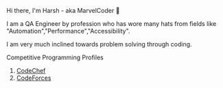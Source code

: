 Hi there, I'm Harsh - aka MarvelCoder 👋

I am a QA Engineer by profession who has wore many hats from fields like "Automation","Performance","Accessibility".

I am very much inclined towards problem solving through coding.

Competitive Programming Profiles

  1. [CodeChef](https://www.codechef.com/users/marvelcoder)
  2. [CodeForces](https://codeforces.com/profile/marvelcoder)
